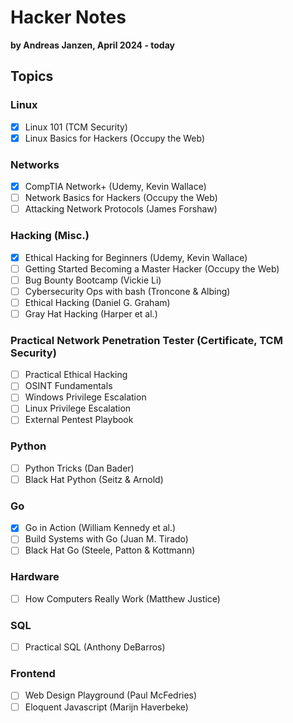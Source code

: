 # Hacker Notes

**by Andreas Janzen, April 2024 - today**

## Topics

### Linux
- [x] Linux 101 (TCM Security)
- [x] Linux Basics for Hackers (Occupy the Web)

### Networks
- [x] CompTIA Network+ (Udemy, Kevin Wallace)
- [ ] Network Basics for Hackers (Occupy the Web)
- [ ] Attacking Network Protocols (James Forshaw)

### Hacking (Misc.)
- [x] Ethical Hacking for Beginners (Udemy, Kevin Wallace)
- [ ] Getting Started Becoming a Master Hacker (Occupy the Web)
- [ ] Bug Bounty Bootcamp (Vickie Li)
- [ ] Cybersecurity Ops with bash (Troncone & Albing)
- [ ] Ethical Hacking (Daniel G. Graham)
- [ ] Gray Hat Hacking (Harper et al.)

### Practical Network Penetration Tester (Certificate, TCM Security)
- [ ] Practical Ethical Hacking
- [ ] OSINT Fundamentals
- [ ] Windows Privilege Escalation
- [ ] Linux Privilege Escalation
- [ ] External Pentest Playbook

### Python
- [ ] Python Tricks (Dan Bader)
- [ ] Black Hat Python (Seitz & Arnold)

### Go
- [x] Go in Action (William Kennedy et al.)
- [ ] Build Systems with Go (Juan M. Tirado)
- [ ] Black Hat Go (Steele, Patton & Kottmann)

### Hardware
- [ ] How Computers Really Work (Matthew Justice)

### SQL
- [ ] Practical SQL (Anthony DeBarros)

### Frontend
- [ ] Web Design Playground (Paul McFedries)
- [ ] Eloquent Javascript (Marijn Haverbeke)
